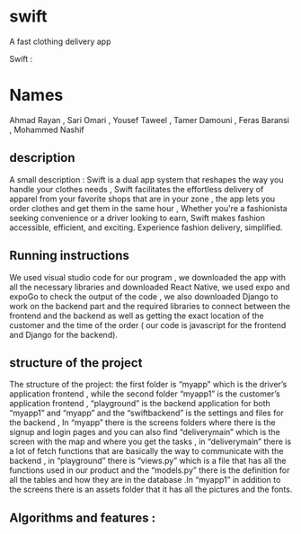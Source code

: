 # swift
A fast clothing delivery app

Swift : 
# Names
Ahmad Rayan , Sari Omari , Yousef Taweel , Tamer Damouni , Feras Baransi , Mohammed Nashif

## description
A small description : Swift is a dual app system that reshapes the way you handle your clothes needs , Swift facilitates the effortless delivery of apparel from your favorite shops that are in your zone , the app lets you order clothes and get them in the same hour , Whether you're a fashionista seeking convenience or a driver looking to earn, Swift makes fashion accessible, efficient, and exciting. Experience fashion delivery, simplified.

## Running instructions
We used visual studio code for our program , we downloaded the app with all the necessary libraries and downloaded React Native, we used expo and expoGo to check the output of the code , we also downloaded Django to work on the backend part and the required libraries to connect between the frontend and the backend as well as getting the exact location of the customer and the time of the order ( our code is javascript for the frontend and Django for the backend).

## structure of the project
The structure of the project: the first folder is “myapp” which is the driver’s application frontend , while the second folder “myapp1” is the customer’s application frontend , “playground” is the backend application for both “myapp1” and “myapp” and the “swiftbackend” is the settings and files for the backend , In “myapp” there is the screens folders where there is the signup and login pages and you can also find “deliverymain” which is the screen with the map and where you get the tasks , in “deliverymain” there is a lot of fetch functions that are basically the way to communicate with the backend , in “playground” there is “views.py” which is a file that has all the functions used in our product and the “models.py” there is the definition for all the tables and how they are in the database .In “myapp1” in addition to the screens there is an assets folder that it has all the pictures and the fonts.

## Algorithms and features : 
